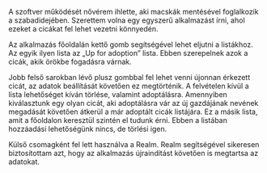 A szoftver működését nővérem ihlette, aki macskák mentésével foglalkozik a szabadidejében. Szerettem volna egy egyszerű alkalmazást írni, ahol ezeket a cicákat fel lehet vezetni könnyedén.

Az alkalmazás főoldalán kettő gomb segítségével lehet eljutni a listákhoz. Az egyik ilyen lista az „Up for adoption” lista. Ebben szerepelnek azok a cicák, akik örökbe fogadásra várnak.

Jobb felső sarokban lévő plusz gombbal fel lehet venni újonnan érkezett cicát, az adatok beállítását követően ez megtörténik. A felvételen kívül a lista lehetőséget kíván törlése, valamint adoptálásra. Amennyiben kiválasztunk egy olyan cicát, aki adoptálásra vár az új gazdájának nevének megadását követően átkerül a már adoptált cicák listájára.
Ez a másik lista, amit a főoldalon keresztül szintén el tudunk érni. Ebben a listában hozzáadási lehetőségünk nincs, de törlési igen. 

Külső csomagként fel lett használva a Realm. Realm segítségével sikeresen biztosítottam azt, hogy az alkalmazás újraindítást követően is megtartsa az adatokat.

